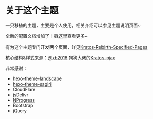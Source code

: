 # 关于这个主题

一只移植的主题，主要是个人使用，相关介绍可以参见主题说明页面~

全新的配置文档增加了！戳[这里](https://candinya.com/posts/Kratos-Rebirth-Manual/)查看更多~

有为这个主题专门开发两个页面，详见[Kratos-Rebirth-Specified-Pages](https://github.com/Candinya/Kratos-Rebirth-Specified-Pages)

核心结构&样式来源：[@xb2016](https://fczbl.vip) 狗狗大佬的[Kratos-pjax](https://github.com/xb2016/kratos-pjax)

非常感谢：
- [hexo-theme-landscape](https://github.com/hexojs/hexo-theme-landscape)
- [hexo-theme-sagiri](https://github.com/DIYgod/hexo-theme-sagiri)
- CloudFlare
- jsDelivr
- [NProgress](https://github.com/rstacruz/nprogress)
- Bootstrap
- jQuery
